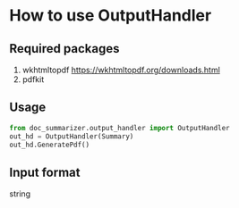 # How to use OutputHandler

## Required packages
1. wkhtmltopdf
https://wkhtmltopdf.org/downloads.html
2. pdfkit

## Usage
```python
from doc_summarizer.output_handler import OutputHandler
out_hd = OutputHandler(Summary)
out_hd.GeneratePdf()
```

## Input format
string


